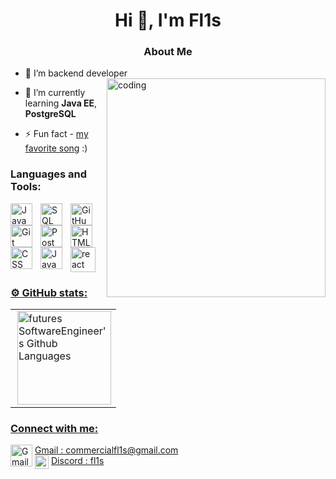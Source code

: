 <h1 align="center">Hi 👋, I'm Fl1s</h1>
<h3 align="center">About Me</h3>

- 🔭 I’m backend developer
  <img align="right" alt="coding" width="350" height="350" src="https://media.tenor.com/DimzPZMypFcAAAAM/laptop.gif">
- 🌱 I’m currently learning **Java EE**, **PostgreSQL**

- ⚡ Fun fact - <a href="https://youtu.be/VMStKtXO4A8?si=wn4H6D8Srol2z8m4" class="button">my favorite song</a>  :)
<h3 align="left">Languages and Tools:</h3>
<div>
<img align="left" alt="Java" width="35px" style="padding-right:10px;" src="https://cdn.jsdelivr.net/gh/devicons/devicon/icons/java/java-original.svg"/>
  <img align="left" alt="SQL" width="35px" style="padding-right:10px;" src="https://www.svgrepo.com/show/331760/sql-database-generic.svg"/>
  <img align="left" alt="GitHub" width="35px" style="padding-right:10px;" src="https://seeklogo.com/images/G/github-logo-2E3852456C-seeklogo.com.png" />
<img align="left" alt="Git" width="35px" style="padding-right:10px;" src="https://cdn.jsdelivr.net/gh/devicons/devicon/icons/git/git-original.svg" />
  <img align="left" alt="Postman" width="35px" style="padding-right:10px;" src="https://www.svgrepo.com/show/354202/postman-icon.svg" />
<img align="left" alt="HTML" width="35px" style="padding-right:10px;" src="https://cdn.jsdelivr.net/gh/devicons/devicon/icons/html5/html5-plain.svg" />
<img align="left" alt="CSS" width="35px" style="padding-right:10px;" src="https://cdn.jsdelivr.net/gh/devicons/devicon/icons/css3/css3-plain.svg" />
<img align="left" alt="JavaScript" width="35px" style="padding-right:10px;" src="https://cdn.jsdelivr.net/gh/devicons/devicon/icons/javascript/javascript-plain.svg" />
 <a href="python" target="_blank" rel="noreferrer"> <img src="https://upload.wikimedia.org/wikipedia/commons/thumb/c/c3/Python-logo-notext.svg/1869px-Python-logo-notext.svg.png" alt="react" width="40" height="40"/>
</div>

<h3 align="left">⚙️ GitHub stats:</h3>
<table>
<tr>
<td>
<img height="150px" align="right" alt="futures SoftwareEngineer's Github Languages" src="https://github-readme-stats-sigma-five.vercel.app/api/top-langs/?username=Fl1s&layout=compact&theme=vision-friendly-dark" />
</td>
</tr>
</table>
<h3 align="left">Connect with me:</h3>
<p align="left">
<img align="left" alt="Gmail" width="35px" style="padding-right:1px;" src="https://upload.wikimedia.org/wikipedia/commons/thumb/7/7e/Gmail_icon_%282020%29.svg/2560px-Gmail_icon_%282020%29.svg.png" />Gmail : commercialfl1s@gmail.com <br />
<img align="left" alt="Gmail" width="22px" style="padding-right:1px;" src="https://www.svgrepo.com/show/353655/discord-icon.svg" />Discord : fl1s
</p>
